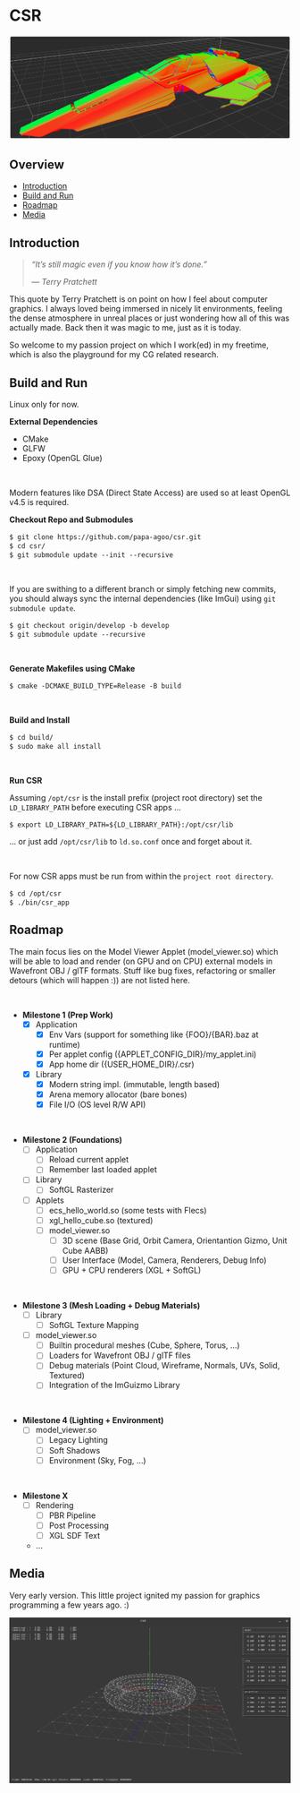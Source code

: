 # CSR

![CSR Banner](files/csr_feisar_frame.png)

## Overview

- [Introduction](#introduction)  
- [Build and Run](#build-and-run)  
- [Roadmap](#roadmap)  
- [Media](#media)  

## Introduction

> *“It’s still magic even if you know how it’s done.”*
>
> *― Terry Pratchett*

This quote by Terry Pratchett is on point on how I feel about computer graphics. I always loved being immersed in nicely lit environments, feeling the dense atmosphere in unreal places or just wondering how all of this was actually made. Back then it was magic to me, just as it is today.

So welcome to my passion project on which I work(ed) in my freetime, which is also the playground for my CG related research.

## Build and Run

Linux only for now.

**External Dependencies**

* CMake
* GLFW
* Epoxy (OpenGL Glue)

<br/>

Modern features like DSA (Direct State Access) are used so at least OpenGL v4.5 is required.

**Checkout Repo and Submodules**

```shell
$ git clone https://github.com/papa-agoo/csr.git
$ cd csr/
$ git submodule update --init --recursive
```

<br/>

If you are swithing to a different branch or simply fetching new commits, you should always sync the internal dependencies (like ImGui) using `git submodule update`.

```shell
$ git checkout origin/develop -b develop
$ git submodule update --recursive
```

<br/>

**Generate Makefiles using CMake**

```shell
$ cmake -DCMAKE_BUILD_TYPE=Release -B build
```

<br/>

**Build and Install**

```shell
$ cd build/
$ sudo make all install
```

<br/>

**Run CSR**

Assuming `/opt/csr` is the install prefix (project root directory) set the `LD_LIBRARY_PATH` before executing CSR apps ...

```shell
$ export LD_LIBRARY_PATH=${LD_LIBRARY_PATH}:/opt/csr/lib
```

... or just add `/opt/csr/lib` to `ld.so.conf` once and forget about it.

<br/>

For now CSR apps must be run from within the `project root directory`.

```shell
$ cd /opt/csr
$ ./bin/csr_app
```

## Roadmap

The main focus lies on the Model Viewer Applet (model_viewer.so) which will be able to load and render (on GPU and on CPU) external models in Wavefront OBJ / glTF formats. Stuff like bug fixes, refactoring or smaller detours (which will happen :)) are not listed here.

<br/>

* **Milestone 1 (Prep Work)**
  - [x] Application
    - [x] Env Vars (support for something like {FOO}/{BAR}.baz at runtime)
    - [x] Per applet config ({APPLET_CONFIG_DIR}/my_applet.ini)
    - [x] App home dir ({USER_HOME_DIR}/.csr)
  - [x] Library
    - [x] Modern string impl. (immutable, length based)
    - [x] Arena memory allocator (bare bones)
    - [x] File I/O (OS level R/W API)

<br/>

* **Milestone 2 (Foundations)**
  - [ ] Application
    - [ ] Reload current applet
    - [ ] Remember last loaded applet
  - [ ] Library
    - [ ] SoftGL Rasterizer
  - [ ] Applets
    - [ ] ecs_hello_world.so (some tests with Flecs)
    - [ ] xgl_hello_cube.so (textured)
    - [ ] model_viewer.so
      - [ ] 3D scene (Base Grid, Orbit Camera, Orientantion Gizmo, Unit Cube AABB)
      - [ ] User Interface (Model, Camera, Renderers, Debug Info)
      - [ ] GPU + CPU renderers (XGL + SoftGL)

<br/>

* **Milestone 3 (Mesh Loading + Debug Materials)**
  - [ ] Library
    - [ ] SoftGL Texture Mapping
  - [ ] model_viewer.so
    - [ ] Builtin procedural meshes (Cube, Sphere, Torus, ...)
    - [ ] Loaders for Wavefront OBJ / glTF files
    - [ ] Debug materials (Point Cloud, Wireframe, Normals, UVs, Solid, Textured)
    - [ ] Integration of the ImGuizmo Library

<br/>

* **Milestone 4 (Lighting + Environment)**
  - [ ] model_viewer.so
    - [ ] Legacy Lighting
    - [ ] Soft Shadows
    - [ ] Environment (Sky, Fog, ...)

<br/>

* **Milestone X**
  - [ ] Rendering
    - [ ] PBR Pipeline
    - [ ] Post Processing
    - [ ] XGL SDF Text
  - ...

## Media

Very early version. This little project ignited my passion for graphics programming a few years ago. :)

![CSR Legacy](files/csr_legacy.png)
